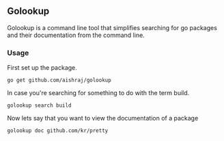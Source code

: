 ## Golookup

Golookup is a command line tool that simplifies searching for go packages and their documentation from the command line.


### Usage

First set up the package.

`go get github.com/aishraj/golookup`

In case you're searching for something to do with the term build.

`golookup search build`

Now lets say that you want to view the documentation of a package

`golookup doc github.com/kr/pretty`

